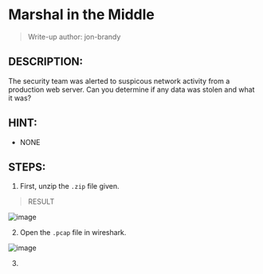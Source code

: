 # Marshal in the Middle
> Write-up author: jon-brandy
## DESCRIPTION:
The security team was alerted to suspicous network activity from a production web server.
Can you determine if any data was stolen and what it was?
## HINT:
- NONE
## STEPS:
1. First, unzip the `.zip` file given.

> RESULT

![image](https://user-images.githubusercontent.com/70703371/209421504-7bddc062-2ab0-4957-8a1c-79f5146d4249.png)


2. Open the `.pcap` file in wireshark.

![image](https://user-images.githubusercontent.com/70703371/209421555-d456277e-ec19-45f0-a66f-347888ba5ba7.png)


3. 
